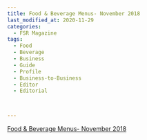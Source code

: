 ```yaml
---
title: Food & Beverage Menus- November 2018
last_modified_at: 2020-11-29
categories:
  - FSR Magazine
tags:
  - Food
  - Beverage
  - Business
  - Guide
  - Profile
  - Business-to-Business
  - Editor
  - Editorial 



---
```


[Food & Beverage Menus- November 2018](http://www.omagdigital.com/publication/?i=537052&ver=html5&p=19)
